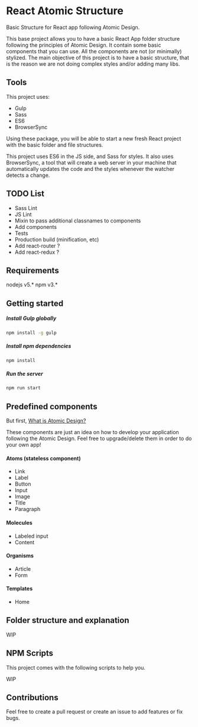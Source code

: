 # React Atomic Structure

Basic Structure for React app following Atomic Design.

This base project allows you to have a basic React App folder structure following the principles of Atomic Design. 
It contain some basic components that you can use. All the components are not (or minimally) stylized. The main objective
of this project is to have a basic structure, that is the reason we are not doing complex styles and/or adding many libs.

## Tools

This project uses:

* Gulp
* Sass
* ES6
* BrowserSync

Using these package, you will be able to start a new fresh React project with the basic folder and file structures.

This project uses ES6 in the JS side, and Sass for styles. It also uses BrowserSync, a tool that will create a 
web server in your machine that automatically updates the code and the styles whenever the watcher detects a change.

## TODO List
* Sass Lint
* JS Lint
* Mixin to pass additional classnames to components
* Add components
* Tests
* Production build (minification, etc)
* Add react-router ?
* Add react-redux ?

## Requirements
nodejs v5.*
npm v3.*


## Getting started

##### Install Gulp globally
```bash
npm install -g gulp
```

##### Install npm dependencies
```bash
npm install 
```

##### Run the server
```bash
npm run start 
```

## Predefined components
But first, [What is Atomic Design?](http://bradfrost.com/blog/post/atomic-web-design/)

These components are just an idea on how to develop your application following the Atomic Design. Feel free to upgrade/delete
them in order to do your own app!

#### Atoms (stateless component)
* Link
* Label
* Button
* Input
* Image
* Title
* Paragraph

#### Molecules
* Labeled input
* Content

#### Organisms
* Article
* Form

#### Templates
* Home

## Folder structure and explanation
WIP

## NPM Scripts
This project comes with the following scripts to help you.

WIP

## Contributions
Feel free to create a pull request or create an issue to add features or fix bugs.

